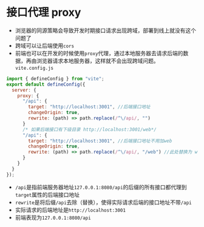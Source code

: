 # 接口代理 proxy

* 浏览器的同源策略会导致开发时期接口请求出现跨域，部署到线上就没有这个问题了
* 跨域可以让后端使用`cors`
* 前端也可以在开发的时候使用`proxy`代理，通过本地服务器去请求后端的数据，再由浏览器请求本地服务器，这样就不会出现跨域问题。
`vite.config.js`
```js
import { defineConfig } from "vite";
export default defineConfig({ 
  server: { 
    proxy: { 
      "/api": { 
        target: "http://localhost:3001", //后端接口地址
        changeOrigin: true, 
        rewrite: (path) => path.replace(/^\/api/, "")
      }
      /* 如果后端接口有下级目录 http://localhost:3001/web*/
      "/api": { 
        target: "http://localhost:3001", //后端接口地址不用加web
        changeOrigin: true, 
        rewrite: (path) => path.replace(/^\/api/, "/web") //此处替换为 web
      }
    }
  }
});
```
* `/api`是指前端服务器地址`127.0.0.1:8080/api`的后缀的所有接口都代理到`target`属性的后端接口地址
* `rewrite`是将后缀`/api`去除（替换），使得实际请求后端的接口地址不带`/api`
* 实际请求的后端地址是`http://localhost:3001`
* 前端表现为`127.0.0.1:8080/api`
